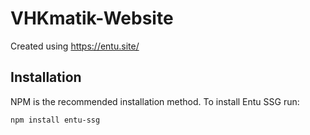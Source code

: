 # VHKmatik-Website

Created using https://entu.site/

## Installation

NPM is the recommended installation method. To install Entu SSG run:

```shell
npm install entu-ssg
```
